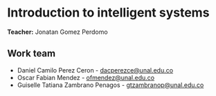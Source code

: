 # Introduction to intelligent systems

**Teacher:** Jonatan Gomez Perdomo

## Work team

-	Daniel Camilo Perez Ceron - dacperezce@unal.edu.co
-	Oscar Fabian Mendez - ofmendez@unal.edu.co
-	Guiselle Tatiana Zambrano Penagos - gtzambranop@unal.edu.co
